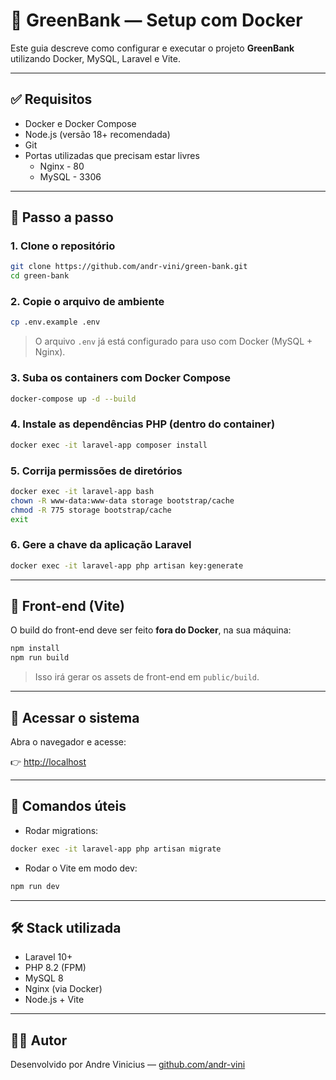 # 🏦 GreenBank — Setup com Docker

Este guia descreve como configurar e executar o projeto **GreenBank** utilizando Docker, MySQL, Laravel e Vite.

---

## ✅ Requisitos

- Docker e Docker Compose
- Node.js (versão 18+ recomendada)
- Git
- Portas utilizadas que precisam estar livres
	- Nginx - 80
	- MySQL - 3306

---

## 🚀 Passo a passo

### 1. Clone o repositório

```bash
git clone https://github.com/andr-vini/green-bank.git
cd green-bank
```

### 2. Copie o arquivo de ambiente

```bash
cp .env.example .env
```

> O arquivo `.env` já está configurado para uso com Docker (MySQL + Nginx).

### 3. Suba os containers com Docker Compose

```bash
docker-compose up -d --build
```

### 4. Instale as dependências PHP (dentro do container)

```bash
docker exec -it laravel-app composer install
```

### 5. Corrija permissões de diretórios

```bash
docker exec -it laravel-app bash
chown -R www-data:www-data storage bootstrap/cache
chmod -R 775 storage bootstrap/cache
exit
```

### 6. Gere a chave da aplicação Laravel

```bash
docker exec -it laravel-app php artisan key:generate
```

---

## 🎨 Front-end (Vite)

O build do front-end deve ser feito **fora do Docker**, na sua máquina:

```bash
npm install
npm run build
```

> Isso irá gerar os assets de front-end em `public/build`.

---

## 🧪 Acessar o sistema

Abra o navegador e acesse:

👉 [http://localhost](http://localhost)

---

## 🧰 Comandos úteis

- Rodar migrations:

```bash
docker exec -it laravel-app php artisan migrate
```

- Rodar o Vite em modo dev:

```bash
npm run dev
```

---

## 🛠️ Stack utilizada

- Laravel 10+
- PHP 8.2 (FPM)
- MySQL 8
- Nginx (via Docker)
- Node.js + Vite

---

## 👨‍💻 Autor

Desenvolvido por Andre Vinicius — [github.com/andr-vini](https://github.com/andr-vini)
